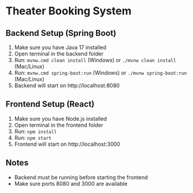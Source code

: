 # Theater Booking System

## Backend Setup (Spring Boot)
1. Make sure you have Java 17 installed
2. Open terminal in the backend folder
3. Run: `mvnw.cmd clean install` (Windows) or `./mvnw clean install` (Mac/Linux)
4. Run: `mvnw.cmd spring-boot:run` (Windows) or `./mvnw spring-boot:run` (Mac/Linux)
5. Backend will start on http://localhost:8080

## Frontend Setup (React)
1. Make sure you have Node.js installed
2. Open terminal in the frontend folder
3. Run: `npm install`
4. Run: `npm start`
5. Frontend will start on http://localhost:3000

## Notes
- Backend must be running before starting the frontend
- Make sure ports 8080 and 3000 are available 